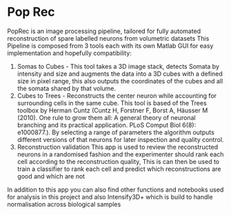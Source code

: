 # Pop Rec 
PopRec is an image processing pipeline, tailored for fully automated reconstruction of spare labelled neurons from volumetric datasets
This Pipeline is composed from 3 tools each with its own Matlab GUI for easy implementation and hopefully compatibility: 
1) Somas to Cubes - This tool takes a 3D image stack, detects Somata by intensity and size and augments the data into a 3D cubes with a defined size in pixel range, this also outputs the coordinates of the cubes and all the somata shared by that volume.  
2) Cubes to Trees - Reconstructs the center neuron while accounting for surrounding cells in the same cube. This tool is based of the Trees toolbox by Herman Cuntz (Cuntz H, Forstner F, Borst A, Häusser M (2010). One rule to grow them all: A general theory of neuronal branching and its practical application. PLoS Comput Biol 6(8): e1000877.). By selecting a range of parameters the algorithm outputs different versions of that neurons for later inspection and quality control.  
3) Reconstruction validation 
This app is used to review the reconstructed neurons in a randomised fashion and the experimenter should rank each cell according to the reconstruction quality, This is can then be used to train a classifier to rank each cell and predict which reconstructions are good and which are not 

In addition to this app you can also find other functions and notebooks used for analysis in this project and also Intensify3D+ which is build to handle normalisation across biological samples 

